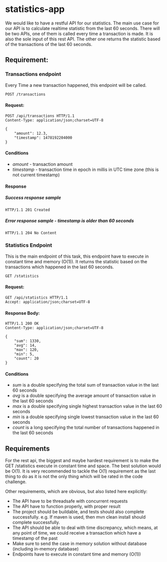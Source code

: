 # statistics-app
We would like to have a restful API for our statistics. The main use case for our API is to
calculate realtime statistic from the last 60 seconds. There will be two APIs, one of them is
called every time a transaction is made. It is also the sole input of this rest API. The other one
returns the statistic based of the transactions of the last 60 seconds.

## Requirement:

### Transactions endpoint
Every Time a new transaction happened, this endpoint will be called.

```http
POST /transactions
```
#### Request:
```http
POST /api/transactions HTTP/1.1
Content-Type: application/json;charset=UTF-8

{
    "amount": 12.3,
    "timestamp": 1478192204000
}
```
#### Conditions
* *amount* - transaction amount
* *timestamp* - transaction time in epoch in millis in UTC time zone (this is not current
timestamp)

#### Response
##### Success response sample
```http
HTTP/1.1 201 Created
```
##### Error response sample - timestamp is older than 60 seconds

```http
HTTP/1.1 204 No Content
```

### Statistics Endpoint
This is the main endpoint of this task, this endpoint have to execute in constant time and memory (O(1)). It returns the statistic based on the transactions which happened in the last 60 seconds.

```http
GET /statistics
```
#### Request:
```http
GET /api/statistics HTTP/1.1
Accept: application/json;charset=UTF-8
```

#### Response Body:

```http
HTTP/1.1 200 OK
Content-Type: application/json;charset=UTF-8

{
    "sum": 1330,
    "avg": 14,
    "max": 120,
    "min": 5,
    "count": 20
}
```

#### Conditions
* *sum* is a double specifying the total sum of transaction value in the last 60 seconds
* *avg* is a double specifying the average amount of transaction value in the last 60
seconds
* *max* is a double specifying single highest transaction value in the last 60 seconds
* *min* is a double specifying single lowest transaction value in the last 60 seconds
* *count* is a long specifying the total number of transactions happened in the last 60
seconds


## Requirements
For the rest api, the biggest and maybe hardest requirement is to make the GET
/statistics execute in constant time and space. The best solution would be O(1). It is
very recommended to tackle the O(1) requirement as the last thing to do as it is not
the only thing which will be rated in the code challenge.

Other requirements, which are obvious, but also listed here explicitly:
* The API have to be threadsafe with concurrent requests
* The API have to function properly, with proper result
* The project should be buildable, and tests should also complete successfully. e.g. If maven is used, then mvn clean install should complete successfully.
* The API should be able to deal with time discrepancy, which means, at any point of time, we could receive a transaction which have a timestamp of the past
* Make sure to send the case in memory solution without database (including in-memory database)
* Endpoints have to execute in constant time and memory (O(1))